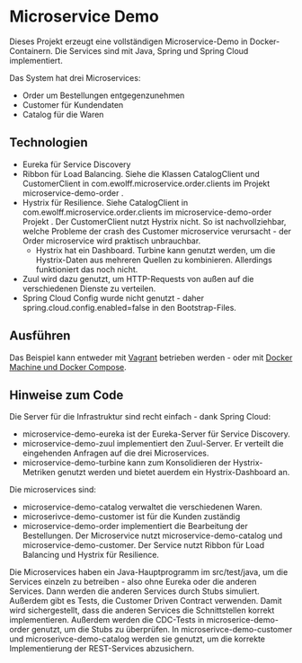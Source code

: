 Microservice Demo
==================

Dieses Projekt erzeugt eine vollständigen Microservice-Demo in 
Docker-Containern. Die Services sind mit Java, Spring und Spring Cloud
implementiert.

Das System hat drei Microservices:
- Order um Bestellungen entgegenzunehmen
- Customer für Kundendaten
- Catalog für die Waren

Technologien
------------

- Eureka für Service Discovery
- Ribbon für Load Balancing. Siehe die Klassen CatalogClient und
  CustomerClient in com.ewolff.microservice.order.clients im Projekt
  microservice-demo-order .
- Hystrix für Resilience. Siehe CatalogClient in
  com.ewolff.microservice.order.clients im microservice-demo-order
  Projekt . Der CustomerClient nutzt Hystrix nicht. So ist
  nachvollziehbar, welche Probleme der crash des Customer microservice
  verursacht - der Order microservice wird praktisch unbrauchbar.
  - Hystrix hat ein Dashboard. Turbine kann genutzt werden, um die
  Hystrix-Daten aus mehreren Quellen zu kombinieren. Allerdings
  funktioniert das noch nicht. 
- Zuul wird dazu genutzt, um HTTP-Requests von außen auf die
verschiedenen Dienste zu verteilen.
- Spring Cloud Config wurde nicht genutzt - daher
  spring.cloud.config.enabled=false in den Bootstrap-Files.


Ausführen
---------

Das Beispiel kann entweder mit [Vagrant](docker-vagrant/LIESMICH.md) betrieben werden - oder mit [Docker Machine und Docker
Compose](docker/LIESMICH.md).

Hinweise zum Code
-----------------

Die Server für die Infrastruktur sind recht einfach - dank Spring Cloud:

- microservice-demo-eureka ist der Eureka-Server für Service Discovery.
- microservice-demo-zuul implementiert den Zuul-Server. Er verteilt die eingehenden Anfragen auf die drei Microservices.
- microservice-demo-turbine kann zum Konsolidieren der Hystrix-Metriken genutzt werden und bietet auerdem ein Hystrix-Dashboard an.

Die microservices sind: 
- microservice-demo-catalog verwaltet die verschiedenen Waren.
- microserivce-demo-customer ist für die Kunden zuständig
- microservice-demo-order implementiert die Bearbeitung der Bestellungen. Der Microservice nutzt microservice-demo-catalog und microservice-demo-customer. Der Service nutzt Ribbon für Load Balancing und Hystrix für Resilience.

Die Microservices haben ein Java-Hauptprogramm im src/test/java, um die Services einzeln zu betreiben - also ohne Eureka oder die anderen Services. Dann werden die anderen Services durch Stubs simuliert. Außerdem gibt es Tests, die Customer Driven Contract verwenden. Damit wird sichergestellt, dass die anderen Services die Schnittstellen korrekt implementieren. Außerdem werden die CDC-Tests in microserice-demo-order genutzt, um die Stubs zu überprüfen. In microserivce-demo-customer und microserivce-demo-catalog werden sie genutzt, um die korrekte Implementierung der REST-Services abzusichern.
